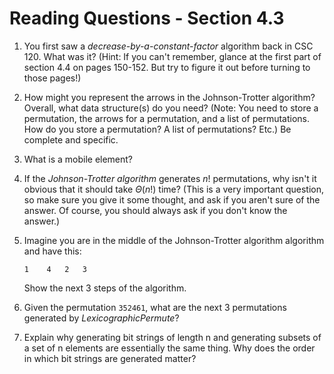 # Reading Questions - Section 4.3

1. You first saw a *decrease-by-a-constant-factor* algorithm back in CSC 120. What was it? (Hint: If you can't remember, glance at the first part of section 4.4 on pages 150-152. But try to figure it out before turning to those pages!)


2. How might you represent the arrows in the Johnson-Trotter algorithm? Overall, what data structure(s) do you need? (Note: You need to store a permutation, the arrows for a permutation, and a list of permutations. How do you store a permutation? A list of permutations? Etc.) Be complete and specific.


3. What is a mobile element?


4. If the *Johnson-Trotter algorithm* generates $n!$ permutations, why isn't it obvious that it should take $Θ(n!)$ time? (This is a very important question, so make sure you give it some thought, and ask if you aren't sure of the answer. Of course, you should always ask if you don't know the answer.)


5. Imagine you are in the middle of the Johnson-Trotter algorithm algorithm and have this:
   ```   ←	←	←	←
   1	4	2	3
   ```
   Show the next 3 steps of the algorithm.



6. Given the permutation `352461`, what are the next 3 permutations generated by *LexicographicPermute*?


7. Explain why generating bit strings of length n and generating subsets of a set of n elements are essentially the same thing. Why does the order in which bit strings are generated matter?

